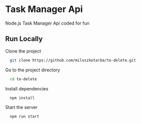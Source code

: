 
# Task Manager Api

Node.js Task Manager Api coded for fun


## Run Locally

Clone the project

```bash
  git clone https://github.com/miloszkotarba/to-delete.git
```

Go to the project directory

```bash
  cd to-delete
```

Install dependencies

```bash
  npm install
```

Start the server

```bash
  npm run start
```

